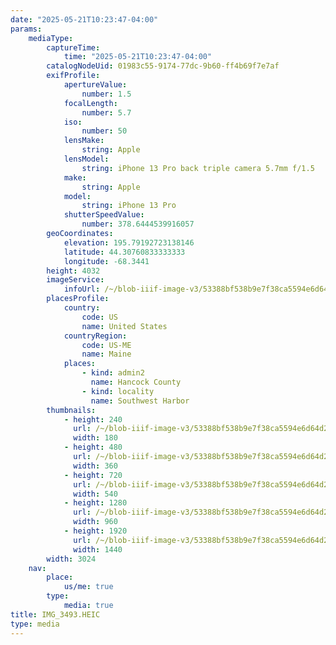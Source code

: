 ```yaml
---
date: "2025-05-21T10:23:47-04:00"
params:
    mediaType:
        captureTime:
            time: "2025-05-21T10:23:47-04:00"
        catalogNodeUid: 01983c55-9174-77dc-9b60-ff4b69f7e7af
        exifProfile:
            apertureValue:
                number: 1.5
            focalLength:
                number: 5.7
            iso:
                number: 50
            lensMake:
                string: Apple
            lensModel:
                string: iPhone 13 Pro back triple camera 5.7mm f/1.5
            make:
                string: Apple
            model:
                string: iPhone 13 Pro
            shutterSpeedValue:
                number: 378.6444539916057
        geoCoordinates:
            elevation: 195.79192723138146
            latitude: 44.30760833333333
            longitude: -68.3441
        height: 4032
        imageService:
            infoUrl: /~/blob-iiif-image-v3/53388bf538b9e7f38ca5594e6d64d24036062a69ab2d7c4a11aef2cfd8a47c7b/info.json
        placesProfile:
            country:
                code: US
                name: United States
            countryRegion:
                code: US-ME
                name: Maine
            places:
                - kind: admin2
                  name: Hancock County
                - kind: locality
                  name: Southwest Harbor
        thumbnails:
            - height: 240
              url: /~/blob-iiif-image-v3/53388bf538b9e7f38ca5594e6d64d24036062a69ab2d7c4a11aef2cfd8a47c7b/full/180%2C240/0/default.jpg
              width: 180
            - height: 480
              url: /~/blob-iiif-image-v3/53388bf538b9e7f38ca5594e6d64d24036062a69ab2d7c4a11aef2cfd8a47c7b/full/360%2C480/0/default.jpg
              width: 360
            - height: 720
              url: /~/blob-iiif-image-v3/53388bf538b9e7f38ca5594e6d64d24036062a69ab2d7c4a11aef2cfd8a47c7b/full/540%2C720/0/default.jpg
              width: 540
            - height: 1280
              url: /~/blob-iiif-image-v3/53388bf538b9e7f38ca5594e6d64d24036062a69ab2d7c4a11aef2cfd8a47c7b/full/960%2C1280/0/default.jpg
              width: 960
            - height: 1920
              url: /~/blob-iiif-image-v3/53388bf538b9e7f38ca5594e6d64d24036062a69ab2d7c4a11aef2cfd8a47c7b/full/1440%2C1920/0/default.jpg
              width: 1440
        width: 3024
    nav:
        place:
            us/me: true
        type:
            media: true
title: IMG_3493.HEIC
type: media
---
```

